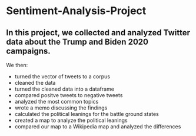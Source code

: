 # Sentiment-Analysis-Project
## In this project, we collected and analyzed Twitter data about the Trump and Biden 2020 campaigns.
We then: 
- turned the vector of tweets to a corpus
- cleaned the data
- turned the cleaned data into a dataframe
- compared positve tweets to negative tweets
- analyzed the most common topics 
- wrote a memo discussing the findings 
- calculated the political leanings for the battle ground states
- created a map to analyze the political leanings
- compared our map to a Wikipedia map and analyzed the differences
